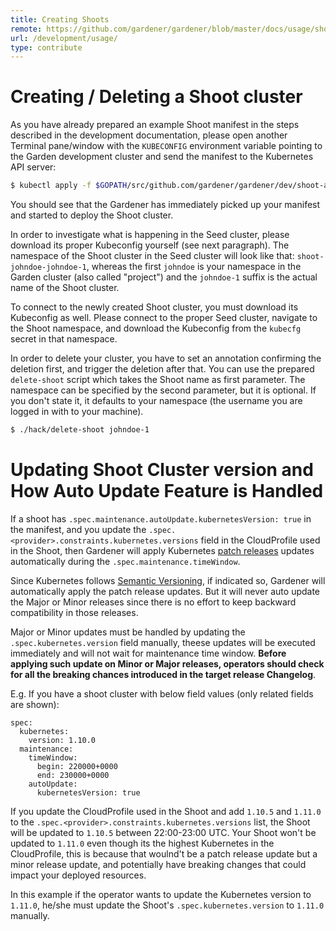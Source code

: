 ```yaml
---
title: Creating Shoots
remote: https://github.com/gardener/gardener/blob/master/docs/usage/shoots.md
url: /development/usage/
type: contribute
---
```

# Creating / Deleting a Shoot cluster

As you have already prepared an example Shoot manifest in the steps described in the development documentation, please open another Terminal pane/window with the `KUBECONFIG` environment variable pointing to the Garden development cluster and send the manifest to the Kubernetes API server:

```bash
$ kubectl apply -f $GOPATH/src/github.com/gardener/gardener/dev/shoot-aws.yaml
```

You should see that the Gardener has immediately picked up your manifest and started to deploy the Shoot cluster.

In order to investigate what is happening in the Seed cluster, please download its proper Kubeconfig yourself (see next paragraph). The namespace of the Shoot cluster in the Seed cluster will look like that: `shoot-johndoe-johndoe-1`, whereas the first `johndoe` is your namespace in the Garden cluster (also called "project") and the `johndoe-1` suffix is the actual name of the Shoot cluster.

To connect to the newly created Shoot cluster, you must download its Kubeconfig as well. Please connect to the proper Seed cluster, navigate to the Shoot namespace, and download the Kubeconfig from the `kubecfg` secret in that namespace.

In order to delete your cluster, you have to set an annotation confirming the deletion first, and trigger the deletion after that. You can use the prepared `delete-shoot` script which takes the Shoot name as first parameter. The namespace can be specified by the second parameter, but it is optional. If you don't state it, it defaults to your namespace (the username you are logged in with to your machine).

```bash
$ ./hack/delete-shoot johndoe-1
```

# Updating Shoot Cluster version and How Auto Update Feature is Handled

If a shoot has `.spec.maintenance.autoUpdate.kubernetesVersion: true` in the manifest, and you update the `.spec.<provider>.constraints.kubernetes.versions` field in the CloudProfile used in the Shoot, then Gardener will apply Kubernetes [patch releases](https://github.com/kubernetes/community/blob/master/contributors/design-proposals/release/versioning.md#patch-releases) updates automatically during the `.spec.maintenance.timeWindow`.

Since Kubernetes follows [Semantic Versioning](http://semver.org/), if indicated so, Gardener will automatically apply the patch release updates. But it will never auto update the Major or Minor releases since there is no effort to keep backward compatibility in those releases.

Major or Minor updates must be handled by updating the `.spec.kubernetes.version` field manually, theese updates will be executed immediately and will not wait for maintenance time window. **Before applying such update on Minor or Major releases, operators should check for all the breaking chances introduced in the target release Changelog**.

E.g. If you have a shoot cluster with below field values (only related fields are shown):

```
spec:
  kubernetes:
    version: 1.10.0
  maintenance:
    timeWindow:
      begin: 220000+0000
      end: 230000+0000
    autoUpdate:
      kubernetesVersion: true
```

If you update the CloudProfile used in the Shoot and add `1.10.5` and `1.11.0` to the `.spec.<provider>.constraints.kubernetes.versions` list, the Shoot will be updated to `1.10.5` between 22:00-23:00 UTC. Your Shoot won't be updated to `1.11.0` even though its the highest Kubernetes in the CloudProfile, this is because that woulnd't be a patch release update but a minor release update, and potentially have breaking changes that could impact your deployed resources.

In this example if the operator wants to update the Kubernetes version to `1.11.0`, he/she must update the Shoot's `.spec.kubernetes.version` to `1.11.0` manually.
